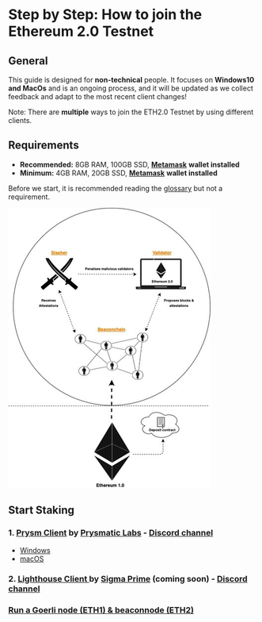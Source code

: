 # Step by Step: How to join the Ethereum 2.0 Testnet

## General

This guide is designed for **non-technical** people. It focuses on **Windows10 and MacOs** and is an ongoing process, and it will be updated as we collect feedback and adapt to the most recent client changes!

Note: There are **multiple** ways to join the ETH2.0 Testnet by using different clients.

## **Requirements**

* **Recommended:** 8GB RAM, 100GB SSD, [**Metamask**](https://metamask.io/) **wallet installed**  
* **Minimum:** 4GB RAM, 20GB SSD, [**Metamask**](https://metamask.io/) **wallet installed**

Before we start, it is recommended reading the [glossary](https://kb.beaconcha.in/glossary) but not a requirement.

![](../.gitbook/assets/image%20%2838%29.png)

## Start Staking

### 1. [Prysm Client](https://kb.beaconcha.in/tutorial-eth2-multiclient/prysm-client) by [Prysmatic Labs](https://prysmaticlabs.com/) - [Discord channel](https://discord.gg/wJW7Rjk)

* [Windows](https://kb.beaconcha.in/tutorial-eth2-multiclient/prysm-client/windows-prysm)
* [macOS](https://kb.beaconcha.in/tutorial-eth2-multiclient/prysm-client/macos-prysm)

### 2. [Lighthouse Client ](https://kb.beaconcha.in/tutorial-eth2-multiclient/lighthouse-client)by [Sigma Prime](https://sigmaprime.io/) \(coming soon\) - [Discord channel](https://discord.gg/8mFMS7G)

### 

### [Run a Goerli node \(ETH1\) & beaconnode \(ETH2\)](https://kb.beaconcha.in/tutorial-eth2-multiclient/run-a-goerli-node-eth1-and-beaconnode-eth2)

